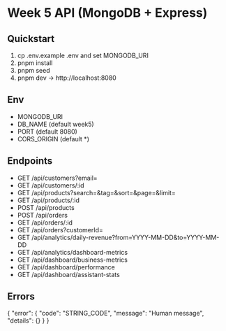 # Week 5 API (MongoDB + Express)

## Quickstart
1) cp .env.example .env and set MONGODB_URI
2) pnpm install
3) pnpm seed
4) pnpm dev → http://localhost:8080

## Env
- MONGODB_URI
- DB_NAME (default week5)
- PORT (default 8080)
- CORS_ORIGIN (default *)

## Endpoints
- GET /api/customers?email=
- GET /api/customers/:id
- GET /api/products?search=&tag=&sort=&page=&limit=
- GET /api/products/:id
- POST /api/products
- POST /api/orders
- GET /api/orders/:id
- GET /api/orders?customerId=
- GET /api/analytics/daily-revenue?from=YYYY-MM-DD&to=YYYY-MM-DD
- GET /api/analytics/dashboard-metrics
- GET /api/dashboard/business-metrics
- GET /api/dashboard/performance
- GET /api/dashboard/assistant-stats

## Errors
{ "error": { "code": "STRING_CODE", "message": "Human message", "details": {} } }
